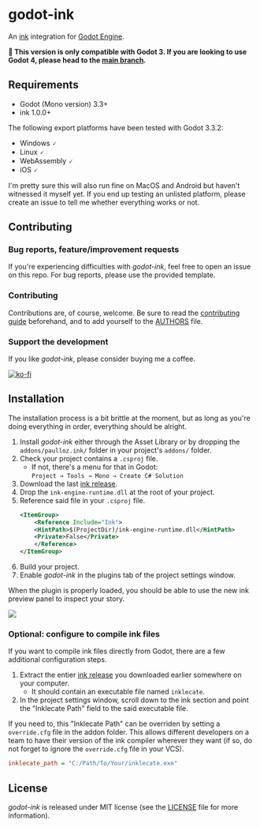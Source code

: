 # godot-ink

An [ink](https://github.com/inkle/ink) integration for [Godot Engine](https://github.com/godotengine/godot).  

**🔔 This version is only compatible with Godot 3. If you are looking to use Godot 4, please head to the [main branch](https://github.com/paulloz/godot-ink/tree/main).**

## Requirements

* Godot (Mono version) 3.3+
* ink 1.0.0+

The following export platforms have been tested with Godot 3.3.2:  
 * Windows 🗸
 * Linux 🗸
 * WebAssembly 🗸
 * iOS 🗸

I'm pretty sure this will also run fine on MacOS and Android but haven't witnessed it myself yet. If you end up testing an unlisted platform, please create an issue to tell me whether everything works or not.

## Contributing

### Bug reports, feature/improvement requests

If you're experiencing difficulties with *godot-ink*, feel free to open an issue on this repo. For bug reports, please use the provided template.

### Contributing

Contributions are, of course, welcome. Be sure to read the [contributing guide](CONTRIBUTING.md) beforehand, and to add yourself to the [AUTHORS](AUTHORS.md) file.

### Support the development

If you like *godot-ink*, please consider buying me a coffee.

[![ko-fi](https://ko-fi.com/img/githubbutton_sm.svg)](https://ko-fi.com/E1E53SKZF)

## Installation

The installation process is a bit brittle at the moment, but as long as you're doing everything in order, everything should be alright.

1. Install *godot-ink* either through the Asset Library or by dropping the `addons/paulloz.ink/` folder in your project's `addons/` folder.
1. Check your project contains a `.csproj` file.
    * If not, there's a menu for that in Godot:  
    `Project → Tools → Mono → Create C# Solution`
1. Download the last [ink release](https://github.com/inkle/ink/releases).
1. Drop the `ink-engine-runtime.dll` at the root of your project.
1. Reference said file in your `.csproj` file.
    ```xml
    <ItemGroup>
        <Reference Include="Ink">
        <HintPath>$(ProjectDir)/ink-engine-runtime.dll</HintPath>
        <Private>False</Private>
        </Reference>
    </ItemGroup>
    ```
1. Build your project.
1. Enable *godot-ink* in the plugins tab of the project settings window.

When the plugin is properly loaded, you should be able to use the new ink preview panel to inspect your story.

![](screenshots/inspector_screenshot.png)

### Optional: configure to compile ink files

If you want to compile ink files directly from Godot, there are a few additional configuration steps.

1. Extract the entier [ink release](https://github.com/inkle/ink/releases) you downloaded earlier somewhere on your computer.
    * It should contain an executable file named `inklecate`.
1. In the project settings window, scroll down to the ink section and point the "Inklecate Path" field to the said executable file.

If you need to, this "Inklecate Path" can be overriden by setting a `override.cfg` file in the addon folder. This allows different developers on a team to have their version of the ink compiler wherever they want (if so, do not forget to ignore the `override.cfg` file in your VCS).
```ini
inklecate_path = "C:/Path/To/Your/inklecate.exe"
```

## License

*godot-ink* is released under MIT license (see the [LICENSE](/LICENSE) file for more information).
